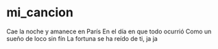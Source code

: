 # mi_cancion
Cae la noche y amanece en París
En el día en que todo ocurrió
Como un sueño de loco sin fín
La fortuna se ha reído de ti, ja ja


